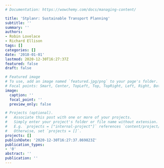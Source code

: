 ```yaml
---
# Documentation: https://wowchemy.com/docs/managing-content/

title: 'Stplanr: Sustainable Transport Planning'
subtitle: ''
summary: ''
authors:
- Robin Lovelace
- Richard Ellison
tags: []
categories: []
date: '2018-01-01'
lastmod: 2020-12-30T16:27:37Z
featured: false
draft: false

# Featured image
# To use, add an image named `featured.jpg/png` to your page's folder.
# Focal points: Smart, Center, TopLeft, Top, TopRight, Left, Right, BottomLeft, Bottom, BottomRight.
image:
  caption: ''
  focal_point: ''
  preview_only: false

# Projects (optional).
#   Associate this post with one or more of your projects.
#   Simply enter your project's folder or file name without extension.
#   E.g. `projects = ["internal-project"]` references `content/project/deep-learning/index.md`.
#   Otherwise, set `projects = []`.
projects: []
publishDate: '2020-12-30T16:27:37.869823Z'
publication_types:
- '0'
abstract: ''
publication: ''
---
```

